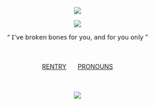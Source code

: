<div align="center">
   
![](https://komarev.com/ghpvc/?username=hymnusveritatis&abbreviated=true&style=for-the-badge&color=72629e&label=☼)


<p align="center">
   <img src="https://file.garden/aAg-tXrabAPrZUtx/67_sin_titulo_20250526231306.png">
</p>



<p align="center">
“ 𝖨'𝗏𝖾 𝖻𝗋𝗈𝗄𝖾𝗇 𝖻𝗈𝗇𝖾𝗌 𝖿𝗈𝗋 𝗒𝗈𝗎, 𝖺𝗇𝖽 𝖿𝗈𝗋 𝗒𝗈𝗎 𝗈𝗇𝗅𝗒 ”
</p>
ㅤㅤㅤㅤㅤㅤ


<p align="center">
<a href="https://rentry.co/amaranthic">RENTRY</a>ㅤㅤ<a href="https://pronouns.cc/@orphicverity">PRONOUNS</a>
</p>
ㅤㅤㅤㅤㅤㅤ
ㅤㅤㅤㅤㅤㅤ
<p align="center">
   <img src="https://64.media.tumblr.com/ed6c3199da0b60b8568dbd2d11d8bc3b/c6a761c486be9cef-c2/s75x75_c1/e253dc3e2cf69333358aeabe3baaeb894539b11f.gifv">
</p>
